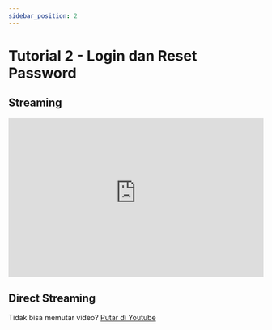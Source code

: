 ```yaml
---
sidebar_position: 2
---
```


# Tutorial 2 - Login dan Reset Password

## Streaming

<iframe width="100%" height="315" src="https://www.youtube-nocookie.com/embed/YsxX3OV-5IE?rel=0" title="YouTube video player" frameborder="0" allow="accelerometer; autoplay; clipboard-write; encrypted-media; gyroscope; picture-in-picture; web-share" allowfullscreen></iframe>

## Direct Streaming

Tidak bisa memutar video? [Putar di Youtube](https://youtu.be/YsxX3OV-5IE)